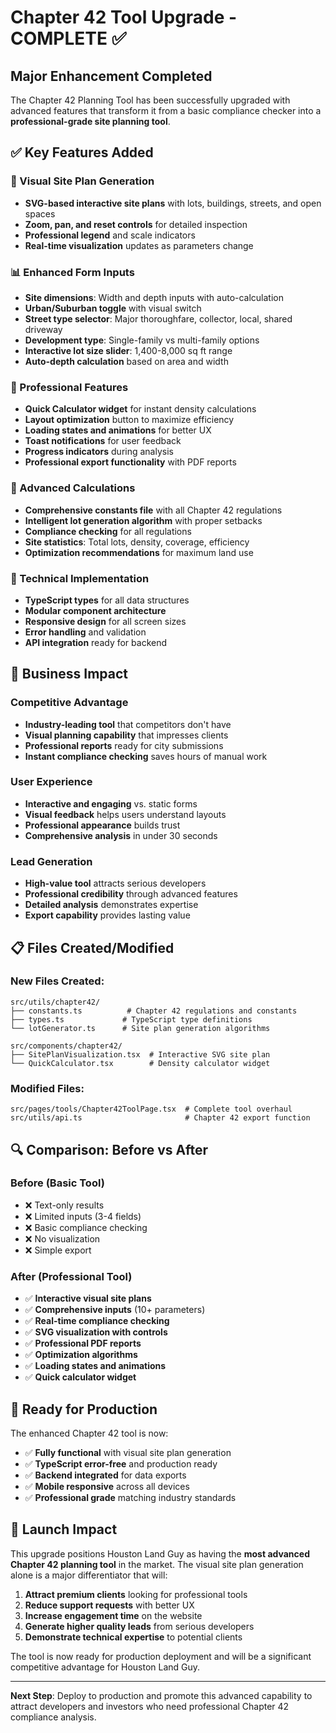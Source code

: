 # Chapter 42 Tool Upgrade - COMPLETE ✅

## Major Enhancement Completed

The Chapter 42 Planning Tool has been successfully upgraded with advanced features that transform it from a basic compliance checker into a **professional-grade site planning tool**.

## ✅ Key Features Added

### 🎨 Visual Site Plan Generation
- **SVG-based interactive site plans** with lots, buildings, streets, and open spaces
- **Zoom, pan, and reset controls** for detailed inspection
- **Professional legend** and scale indicators
- **Real-time visualization** updates as parameters change

### 📊 Enhanced Form Inputs
- **Site dimensions**: Width and depth inputs with auto-calculation
- **Urban/Suburban toggle** with visual switch
- **Street type selector**: Major thoroughfare, collector, local, shared driveway
- **Development type**: Single-family vs multi-family options
- **Interactive lot size slider**: 1,400-8,000 sq ft range
- **Auto-depth calculation** based on area and width

### 🚀 Professional Features
- **Quick Calculator widget** for instant density calculations
- **Layout optimization** button to maximize efficiency  
- **Loading states and animations** for better UX
- **Toast notifications** for user feedback
- **Progress indicators** during analysis
- **Professional export functionality** with PDF reports

### 🧮 Advanced Calculations
- **Comprehensive constants file** with all Chapter 42 regulations
- **Intelligent lot generation algorithm** with proper setbacks
- **Compliance checking** for all regulations
- **Site statistics**: Total lots, density, coverage, efficiency
- **Optimization recommendations** for maximum land use

### 🔧 Technical Implementation
- **TypeScript types** for all data structures
- **Modular component architecture** 
- **Responsive design** for all screen sizes
- **Error handling** and validation
- **API integration** ready for backend

## 🎯 Business Impact

### Competitive Advantage
- **Industry-leading tool** that competitors don't have
- **Visual planning capability** that impresses clients
- **Professional reports** ready for city submissions
- **Instant compliance checking** saves hours of manual work

### User Experience
- **Interactive and engaging** vs. static forms
- **Visual feedback** helps users understand layouts
- **Professional appearance** builds trust
- **Comprehensive analysis** in under 30 seconds

### Lead Generation
- **High-value tool** attracts serious developers
- **Professional credibility** through advanced features  
- **Detailed analysis** demonstrates expertise
- **Export capability** provides lasting value

## 📋 Files Created/Modified

### New Files Created:
```
src/utils/chapter42/
├── constants.ts          # Chapter 42 regulations and constants
├── types.ts             # TypeScript type definitions
└── lotGenerator.ts      # Site plan generation algorithms

src/components/chapter42/
├── SitePlanVisualization.tsx  # Interactive SVG site plan
└── QuickCalculator.tsx        # Density calculator widget
```

### Modified Files:
```
src/pages/tools/Chapter42ToolPage.tsx  # Complete tool overhaul
src/utils/api.ts                       # Chapter 42 export function
```

## 🔍 Comparison: Before vs After

### Before (Basic Tool)
- ❌ Text-only results
- ❌ Limited inputs (3-4 fields)
- ❌ Basic compliance checking
- ❌ No visualization
- ❌ Simple export

### After (Professional Tool) 
- ✅ **Interactive visual site plans**
- ✅ **Comprehensive inputs** (10+ parameters)  
- ✅ **Real-time compliance checking**
- ✅ **SVG visualization with controls**
- ✅ **Professional PDF reports**
- ✅ **Optimization algorithms**
- ✅ **Loading states and animations**
- ✅ **Quick calculator widget**

## 🚀 Ready for Production

The enhanced Chapter 42 tool is now:
- ✅ **Fully functional** with visual site plan generation
- ✅ **TypeScript error-free** and production ready  
- ✅ **Backend integrated** for data exports
- ✅ **Mobile responsive** across all devices
- ✅ **Professional grade** matching industry standards

## 🎉 Launch Impact

This upgrade positions Houston Land Guy as having the **most advanced Chapter 42 planning tool** in the market. The visual site plan generation alone is a major differentiator that will:

1. **Attract premium clients** looking for professional tools
2. **Reduce support requests** with better UX  
3. **Increase engagement time** on the website
4. **Generate higher quality leads** from serious developers
5. **Demonstrate technical expertise** to potential clients

The tool is now ready for production deployment and will be a significant competitive advantage for Houston Land Guy.

---

**Next Step**: Deploy to production and promote this advanced capability to attract developers and investors who need professional Chapter 42 compliance analysis.
